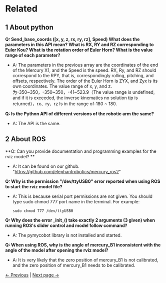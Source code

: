 # Related

## 1 About python

**Q: Send_base_coords ([x, y, z, rx, ry, rz], Speed) What does the parameters in this API mean? What is RX, RY and RZ corresponding to Euler Kou? What is the rotation order of Euler Horn? What is the value range of each parameter?**

- A: The parameters in the previous array are the coordinates of the end of the Mercury X1, and the Speed ​​is the speed. RX, Ry, and RZ should correspond to the RPY, that is, correspondingly rolling, pitching, and offsets, respectively. The order of the Euler Horn is ZYX, and Zyx is its own coordinates. The value range of x, y, and z.为-350\~350，-350\~350，-41\~523.9（The value range is undefined, and if it is exceeded, the inverse kinematics no solution tip is returned），rx、ry、rz Is in the range of-180 ~ 180.

**Q: Is the Python API of different versions of the robotic arm the same?**

- A: The API is the same.

## 2 About ROS
**Q: Can you provide documentation and programming examples for the rviz model? **

- A: It can be found on our github.
"https://github.com/elephantrobotics/mercury_ros2"

**Q: Why is the permission "/dev/ttyUSB0" error reported when using ROS to start the rviz model file?**

- A: This is because serial port permissions are not given. You should type sudo chmod 777 port name in the terminal.
   For example:
   ```
   sudo chmod 777 /dev/ttyUSB0
   ```

**Q: Why does the error \_init_() take exactly 2 arguments (3 given) when running ROS's slider control and model follow command?**

- A: The pymycobot library is not installed and started.

**Q: When using ROS, why is the angle of mercury_B1 inconsistent with the angle of the model after opening the rviz model?**

- A: It is very likely that the zero position of mercury_B1 is not calibrated, and the zero position of mercury_B1 needs to be calibrated.

[← Previous](./3.4-faqsandsolutions.md) | [Next page →](./software.md)